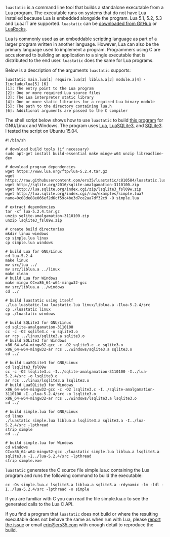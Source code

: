 `luastatic` is a command line tool that builds a standalone executable from a Lua program. The executable runs on systems that do not have Lua installed because Lua is embedded alongside the program. Lua 5.1, 5.2, 5.3 and LuaJIT are supported. `luastatic` can be [downloaded from GitHub](https://github.com/ers35/luastatic) or [LuaRocks](http://luarocks.org/modules/ers35/luastatic).

Lua is commonly used as an embeddable scripting language as part of a larger program written in another language. However, Lua can also be the primary language used to implement a program. Programmers using C are accustomed to building an application to a single executable that is distributed to the end user. `luastatic` does the same for Lua programs.

Below is a description of the arguments `luastatic` supports:

	luastatic main.lua[1] require.lua[2] liblua.a[3] module.a[4] -Iinclude/lua[5] [6]
	[1]: The entry point to the Lua program
	[2]: One or more required Lua source files
	[3]: The Lua interpreter static library
	[4]: One or more static libraries for a required Lua binary module
	[5]: The path to the directory containing lua.h
	[6]: Additional arguments are passed to the C compiler

The shell script below shows how to use `luastatic` to build [this program](http://lua.sqlite.org/index.cgi/artifact/0c08de88e066ef2d) for GNU/Linux and Windows. The program uses [Lua](https://www.lua.org/), [LuaSQLite3](http://lua.sqlite.org/index.cgi/home), and [SQLite3](http://sqlite.org/). I tested the script on Ubuntu 15.04.

	#!/bin/sh
	
	# download build tools (if necessary)
	sudo apt-get install build-essential make mingw-w64 unzip libreadline-dev
	
	# download program dependencies
	wget https://www.lua.org/ftp/lua-5.2.4.tar.gz
	wget https://raw.githubusercontent.com/ers35/luastatic/c810584/luastatic.lua
	wget http://sqlite.org/2016/sqlite-amalgamation-3110100.zip
	wget http://lua.sqlite.org/index.cgi/zip/lsqlite3_fsl09w.zip
	wget http://lua.sqlite.org/index.cgi/raw/examples/simple.lua?name=0c08de88e066ef2d6cf59c4be3d7ce2aa7df32c9 -O simple.lua
	
	# extract dependencies
	tar -xf lua-5.2.4.tar.gz
	unzip sqlite-amalgamation-3110100.zip
	unzip lsqlite3_fsl09w.zip
	
	# create build directories
	mkdir linux windows
	cp simple.lua linux
	cp simple.lua windows
	
	# build Lua for GNU/Linux
	cd lua-5.2.4
	make linux
	mv src/lua ../
	mv src/liblua.a ../linux
	make clean
	# build Lua for Windows
	make mingw CC=x86_64-w64-mingw32-gcc
	mv src/liblua.a ../windows
	cd ../
	
	# build luastatic using itself
	./lua luastatic.lua luastatic.lua linux/liblua.a -Ilua-5.2.4/src
	cp ./luastatic linux
	cp ./luastatic windows
	
	# build SQLite3 for GNU/Linux
	cd sqlite-amalgamation-3110100
	cc -c -O2 sqlite3.c -o sqlite3.o
	ar rcs ../linux/sqlite3.a sqlite3.o
	# build SQLite3 for Windows
	x86_64-w64-mingw32-gcc -c -O2 sqlite3.c -o sqlite3.o
	x86_64-w64-mingw32-ar rcs ../windows/sqlite3.a sqlite3.o
	cd ../
	
	# build LuaSQLite3 for GNU/Linux
	cd lsqlite3_fsl09w
	cc -c -O2 lsqlite3.c -I../sqlite-amalgamation-3110100 -I../lua-5.2.4/src -o lsqlite3.o
	ar rcs ../linux/lsqlite3.a lsqlite3.o
	# build LuaSQLite3 for Windows
	x86_64-w64-mingw32-gcc -c -O2 lsqlite3.c -I../sqlite-amalgamation-3110100 -I../lua-5.2.4/src -o lsqlite3.o
	x86_64-w64-mingw32-ar rcs ../windows/lsqlite3.a lsqlite3.o
	cd ../
	
	# build simple.lua for GNU/Linux
	cd linux
	./luastatic simple.lua liblua.a lsqlite3.a sqlite3.a -I../lua-5.2.4/src -lpthread
	strip simple
	cd ../
	
	# build simple.lua for Windows
	cd windows
	CC=x86_64-w64-mingw32-gcc ./luastatic simple.lua liblua.a lsqlite3.a sqlite3.a -I../lua-5.2.4/src -lpthread
	strip simple.exe

`luastatic` generates the C source file simple.lua.c containing the Lua program and runs the following command to build the executable:

	cc -Os simple.lua.c lsqlite3.a liblua.a sqlite3.a -rdynamic -lm -ldl -I../lua-5.2.4/src -lpthread -o simple

If you are familiar with C you can read the file simple.lua.c to see the generated calls to the Lua C API.

If you find a program that `luastatic` does not build or where the resulting executable does not behave the same as when run with Lua, please [report the issue](https://github.com/ers35/luastatic/issues) or email eric@ers35.com with enough detail to reproduce the build.
